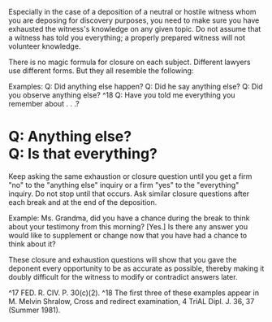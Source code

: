 
Especially in the case of a deposition of a neutral or hostile witness whom you are deposing for discovery purposes, you need to make sure you have exhausted the witness's knowledge on any given topic. Do not assume that a witness has told you everything; a properly prepared witness will not volunteer knowledge.

There is no magic formula for closure on each subject. Different lawyers use different forms. But they all resemble the following:

Examples: Q: Did anything else happen?
Q: Did he say anything else?
Q: Did you observe anything else? ^18
Q: Have you told me everything you remember about . . .?

# Q: Anything else? <br> Q: Is that everything? 

Keep asking the same exhaustion or closure question until you get a firm "no" to the "anything else" inquiry or a firm "yes" to the "everything" inquiry. Do not stop until that occurs. Ask similar closure questions after each break and at the end of the deposition.

Example: Ms. Grandma, did you have a chance during the break to think about your testimony from this morning? [Yes.] Is there any answer you would like to supplement or change now that you have had a chance to think about it?

These closure and exhaustion questions will show that you gave the deponent every opportunity to be as accurate as possible, thereby making it doubly difficult for the witness to modify or contradict answers later.


^17 FED. R. CIV. P. 30(c)(2).
^18 The first three of these examples appear in M. Melvin Shralow, Cross and redirect examination, 4 TriAL Dipl. J. 36, 37 (Summer 1981).